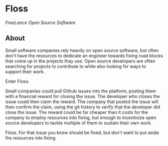 # Floss

_FreeLance Open Source Software_

## About

Small software companies rely heavily on open source software, but often don't have the resources to dedicate an engineer towards fixing road blocks that come up in the projects thay use. Open source developers are often searching for projects to contribute to while also looking for ways to support their work. 

Enter Floss.

Small companies could pull Github issues into the platform, posting them with a financial reward for closing the issue. The developer who closes the issue could then claim the reward. The company that posted the issue will then confirm the claim, using the git history to verify that the developer did close the issue. The reward could be far cheaper than it costs for the company to employ resources into fixing, but enough to incentivize open source developers to tackle multiple of them to sustain their own work.

Floss. For that issue you know should be fixed, but don't want to put aside the resources into fixing.
